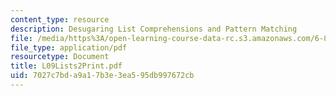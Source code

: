 ```yaml
---
content_type: resource
description: Desugaring List Comprehensions and Pattern Matching
file: /media/https%3A/open-learning-course-data-rc.s3.amazonaws.com/6-827-multithreaded-parallelism-languages-and-compilers-fall-2002/7027c7bda9a17b3e3ea595db997672cb_L09Lists2Print.pdf
file_type: application/pdf
resourcetype: Document
title: L09Lists2Print.pdf
uid: 7027c7bd-a9a1-7b3e-3ea5-95db997672cb
---
```

